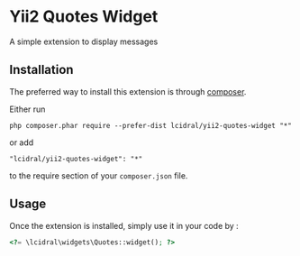 Yii2 Quotes Widget
==================
A simple extension to display messages

Installation
------------

The preferred way to install this extension is through [composer](http://getcomposer.org/download/).

Either run

```
php composer.phar require --prefer-dist lcidral/yii2-quotes-widget "*"
```

or add

```
"lcidral/yii2-quotes-widget": "*"
```

to the require section of your `composer.json` file.


Usage
-----

Once the extension is installed, simply use it in your code by  :

```php
<?= \lcidral\widgets\Quotes::widget(); ?>
```
